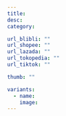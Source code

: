 ```yaml
---
title:
desc:
category:

url_blibli: ""
url_shopee: ""
url_lazada: ""
url_tokopedia: ""
url_tiktok: ""

thumb: ""

variants:
  - name:
    image:
---
```

